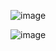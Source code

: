 ![image](https://github.com/user-attachments/assets/4d288522-e17b-4a84-8a16-b441885da11e)


![image](https://github.com/user-attachments/assets/d00f6281-7f77-4378-8ae0-bfe48cf5d029)
